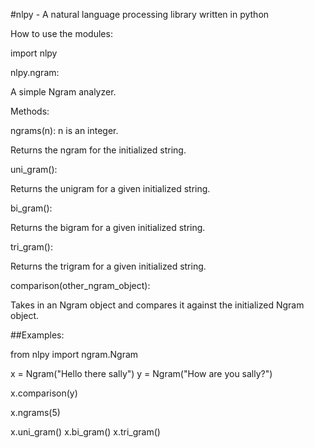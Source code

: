 #nlpy -  A natural language processing library written in python

How to use the modules:

import nlpy

nlpy.ngram:

A simple Ngram analyzer.

Methods:

ngrams(n): n is an integer.

Returns the ngram for the initialized string.

uni_gram(): 

Returns the unigram for a given initialized string.

bi_gram():

Returns the bigram for a given initialized string.

tri_gram():

Returns the trigram for a given initialized string.

comparison(other_ngram_object):

Takes in an Ngram object and compares it against the initialized Ngram object.


##Examples:

from nlpy import ngram.Ngram

x = Ngram("Hello there sally")
y = Ngram("How are you sally?")

x.comparison(y)

x.ngrams(5)

x.uni_gram()
x.bi_gram()
x.tri_gram()